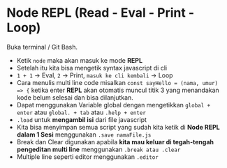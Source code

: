 # Node REPL (Read - Eval - Print - Loop)
Buka terminal / Git Bash.
- Ketik `node` maka akan masuk ke mode **REPL**
- Setelah itu kita bisa mengetik syntax javascript di cli
- `1 + 1` -> Eval, `2` -> Print, `masuk ke cli kembali` -> Loop
- Cara menulis multi line code misalkan `const sayHello = (nama, umur) => {` ketika enter **REPL** akan otomatis muncul titik 3 yang menandakan kode belum selesai dan bisa dilanjutkan.
- Dapat menggunakan Variable global dengan mengetikkan `global + enter` atau `global. + tab` atau `.help + enter`
- `.load` untuk **mengambil isi** dari file javascript
- Kita bisa menyimpan semua script yang sudah kita ketik di **Node REPL dalam 1 Sesi** menggunakan `.save namaFile.js` 
- Break dan Clear digunakan apabila **kita mau keluar di tegah-tengah pengeditan multi line** menggunakan `.break atau .clear`
- Multiple line seperti editor menggunakan `.editor`